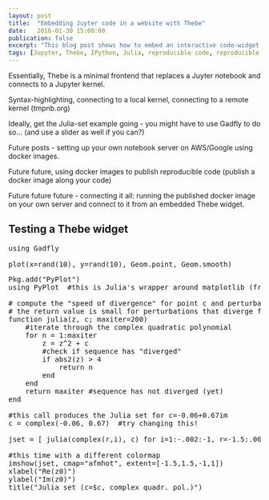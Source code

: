 ```yaml
---
layout: post
title:  "Embedding Juyter code in a website with Thebe"
date:   2016-01-30 15:00:00
publication: false
excerpt: "This blog post shows how to embed an interactive code-widget in a website that connects to a Jupyter kernel on another server using Thebe."
tags: [Jupyter, Thebe, IPython, Julia, reproducible code, reproducible science, interactive code]
---
```


Essentially, Thebe is a minimal frontend that replaces a Juyter notebook and connects to a Jupyter kernel.

Syntax-highlighting, connecting to a local kernel, connecting to a remote kernel (tmpnb.org)

Ideally, get the Julia-set example going - you might have to use Gadfly to do so... (and use a slider as well if you can?)

Future posts - setting up your own notebook server on AWS/Google using docker images.

Future future, using docker images to publish reproducible code (publish a docker image along your code)

Future future future - connecting it all: running the published docker image on your own server and connect to it from an embedded Thebe widget.

## Testing a Thebe widget
<pre data-code-language="julia" data-executable='true'>
using Gadfly

plot(x=rand(10), y=rand(10), Geom.point, Geom.smooth)
</pre>

<pre data-code-language="julia" data-executable='true'>
Pkg.add("PyPlot")
using PyPlot  #this is Julia's wrapper around matplotlib (from Python) it behaves very similar to MATLAB

# compute the "speed of divergence" for point c and perturbation z
# the return value is small for perturbations that diverge fast, and large for non-divergent sequences
function julia(z, c; maxiter=200)
    #iterate through the complex quadratic polynomial
    for n = 1:maxiter
        z = z^2 + c         
        #check if sequence has "diverged"
        if abs2(z) > 4
            return n
        end
    end
    return maxiter #sequence has not diverged (yet)
end

#this call produces the Julia set for c=-0.06+0.67im
c = complex(-0.06, 0.67)  #try changing this!

jset = [ julia(complex(r,i), c) for i=1:-.002:-1, r=-1.5:.002:1.5 ]; 

#this time with a different colormap
imshow(jset, cmap="afmhot", extent=[-1.5,1.5,-1,1])
xlabel("Re(z0)")
ylabel("Im(z0)")
title("Julia set (c=$c, complex quadr. pol.)")
</pre>

